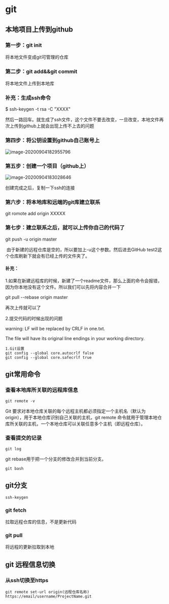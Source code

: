 # git

## 本地项目上传到github

### 第一步：git init 

将本地文件变成git可管理的仓库

### 第二步：git add&&git commit 

将本地文件上传到本地库

### 补充：生成ssh命令

 $ ssh-keygen -t rsa -C "XXXX"

然后一路回车。就生成了ssh文件，这个文件不要去改变，一旦改变，本地文件再次上传到github上就会出现上传不上去的问题

### 第四步：将公钥设置到github自己账号上

![image-20200904182955796](C:\Users\wyh\AppData\Roaming\Typora\typora-user-images\image-20200904182955796.png)

### 第五步：创建一个项目（github上）

![image-20200904183028646](C:\Users\wyh\AppData\Roaming\Typora\typora-user-images\image-20200904183028646.png)

创建完成之后，复制一下ssh的连接

### 第六步：将本地库和远端的git库建立联系

git romote add origin XXXXX

### 第七步：建立联系之后，就可以上传你自己的代码了

 git push -u origin master

​    由于新建的远程仓库是空的，所以要加上-u这个参数。然后进去GitHub test2这个仓库刷新下就会有已经上传的文件夹了。

#### 补充：

1.如果在新建远程库的时候，新建了一个readme文件，那么上面的命令会报错，因为你本地没有这个文件。所以我们可以先将内容合并一下

git pull --rebase origin master

再次上传就可以了

2.提交代码的时候出现的问题

warning: LF will be replaced by CRLF in one.txt.

The file will have its original line endings in your working directory.

```shell
1.Git设置
git config --global core.autocrlf false
git config --global core.safecrlf true
```





## git常用命令

### 查看本地库所关联的远程库信息

```shell
git remote -v 
```

Git 要求对本地仓库关联的每个远程主机都必须指定一个主机名（默认为 origin），用于本地仓库识别自己关联的主机，git remote 命令就用于管理本地仓库所关联的主机，一个本地仓库可以关联任意多个主机（即远程仓库）。

### 查看提交的记录

```shell
git log 
```

git rebase用于把一个分支的修改合并到当前分支。

```shell
git bash
```



## git分支

```
ssh-keygen
```

### git fetch 

拉取远程仓库的信息，不是更新代码

### git pull

将远程的更新拉取到本地

## git 远程信息切换

### 从ssh切换至https 

```shell
git remote set-url origin(远程仓库名称) https://email/username/ProjectName.git 
```


